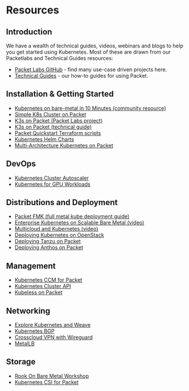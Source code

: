 <!-- <meta>
{
    "title":"Resources",
    "slug":"resources",
    "description":"Kubernetes Resources",
    "author":"Alice Sowerby",
    "github":"alice-sowerby",
    "tag":["Integrations", "K8s"]
}
</meta> -->
# Resources


## Introduction

We have a wealth of technical guides, videos, webinars and blogs to help you get started using Kubernetes. Most of these are drawn from our Packetlabs and Technical Guides resources: 



*   [Packet Labs GitHub](https://github.com/packet-labs) - find many use-case driven projects here. 
*   [Technical Guides](https://www.packet.com/resources/guides/) - our how-to guides for using Packet.


## Installation & Getting Started



*   [Kubernetes on bare-metal in 10 Minutes (community resource)](https://blog.alexellis.io/kubernetes-in-10-minutes/)
*   [Simple K8s Cluster on Packet](https://www.packet.com/resources/guides/simple-k8s-cluster-on-packet/)
*   [K3s on Packet (Packet Labs project)](https://github.com/packet-labs/packet-k3s)
*   [K3s on Packet (technical guide)](https://www.packet.com/resources/guides/k3s-on-packet/)
*   [Packet Quickstart Terraform scripts](https://github.com/kubermatic/kubeone/tree/master/examples/terraform/packet)
*   [Kubernetes Helm Charts](https://github.com/packet-labs/helm-charts)
*   [Multi-Architecture Kubernetes on Packet](https://github.com/packet-labs/packet-multiarch-k8s-terraform)


## DevOps



*   [Kubernetes Cluster Autoscaler](https://www.packet.com/resources/guides/kubernetes-cluster-autoscaler-on-packet/)
*   [Kubernetes for GPU Workloads](https://www.packet.com/resources/guides/gpu-workloads-on-kubernetes/)


## Distributions and Deployment



*   [Packet FMK (full metal kube deployment guide)](https://github.com/packet-labs/full-metal-kube)
*   [Enterprise Kubernetes on Scalable Bare Metal (video)](https://www.packet.com/resources/videos/automated-enterprise-kubernetes/)
*   [Multicloud and Kubernetes (video)](https://www.packet.com/resources/videos/multicloud-kubernetes/)
*   [Deploying Kubernetes on OpenStack](https://github.com/packet-labs/OpenStackOnPacket)
*   [Deploying Tanzu on Packet](https://github.com/packet-labs/packet-tanzu-tf)
*   [Deploying Anthos on Packet](https://github.com/packet-labs/google-anthos)



## Management


*   [Kubernetes CCM for Packet](https://www.packet.com/resources/guides/kubernetes-ccm-for-packet/)
*   [Kubernetes Cluster API](https://www.packet.com/resources/guides/kubernetes-cluster-api-on-packet/)
*   [Kubeless on Packet](https://www.packet.com/resources/guides/kubeless-on-packet-cloud/)


## Networking



*   [Explore Kubernetes and Weave](https://www.packet.com/resources/guides/microservices-in-kubernetes-with-weave-cloud-and-bare-metal/)
*   [Kubernetes BGP](https://github.com/packet-labs/kubernetes-bgp)
*   [Crosscloud VPN with Wireguard](https://www.packet.com/resources/guides/crosscloud-vpn-with-wireguard/)
*   [MetalLB](https://gist.github.com/johananl/46975be275d15fb60e967a224ea4ff27)


## Storage



*   [Rook On Bare Metal Workshop](https://github.com/packet-labs/Rook-on-Bare-Metal-Workshop)
*   [Kubernetes CSI for Packet](https://www.packet.com/resources/guides/kubernetes-csi-for-packet/) 
